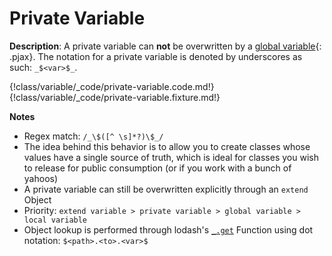 # Private Variable

__Description__: A private variable can __not__ be overwritten by a [global variable](./../variable/general.md#global){: .pjax}. The notation for a private variable is denoted by underscores as such: `_$<var>$_`.

{!class/variable/_code/private-variable.code.md!}
{!class/variable/_code/private-variable.fixture.md!}

__Notes__

+ Regex match: `/_\$([^ \s]*?)\$_/`
+ The idea behind this behavior is to allow you to create classes whose values have a single source of truth, which is ideal for classes you wish to release for public consumption (or if you work with a bunch of yahoos)
+ A private variable can still be overwritten explicitly through an `extend` Object
+ Priority: `extend variable > private variable > global variable > local variable`
+ Object lookup is performed through lodash's [`_.get`](https://lodash.com/docs/4.17.2#get) Function using dot notation: `$<path>.<to>.<var>$`

<div class="cf"></div>
<div class="end-last"></div>

